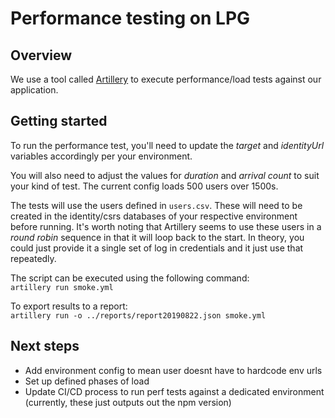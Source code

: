 # Performance testing on LPG
## Overview
We use a tool called [Artillery](https://artillery.io/docs/) to execute performance/load tests against our application.

## Getting started
To run the performance test, you'll need to update the _target_ and _identityUrl_ variables accordingly per your environment.

You will also need to adjust the values for _duration_ and _arrival count_ to suit your kind of test. The current config loads 500 users over 1500s.

The tests will use the users defined in `users.csv`. These will need to be created in the identity/csrs databases of your respective environment before running. It's worth noting that Artillery seems to use these users in a _round robin_ sequence in that it will loop back to the start. In theory, you could just provide it a single set of log in credentials and it just use that repeatedly.

The script can be executed using the following command:  
`artillery run smoke.yml`

To export results to a report:  
`artillery run -o ../reports/report20190822.json smoke.yml`

## Next steps
- Add environment config to mean user doesnt have to hardcode env urls
- Set up defined phases of load
- Update CI/CD process to run perf tests against a dedicated environment (currently, these just outputs out the npm version)